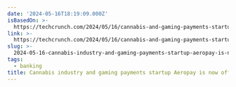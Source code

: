 ```yaml
---
date: '2024-05-16T18:19:09.000Z'
isBasedOn: >-
  https://techcrunch.com/2024/05/16/cannabis-and-gaming-payments-startup-aeropay-is-now-offering-an-alternative-to-mastercard-and-visa/
link: >-
  https://techcrunch.com/2024/05/16/cannabis-and-gaming-payments-startup-aeropay-is-now-offering-an-alternative-to-mastercard-and-visa/
slug: >-
  2024-05-16-cannabis-industry-and-gaming-payments-startup-aeropay-is-now-offering-an-al
tags:
  - banking
title: Cannabis industry and gaming payments startup Aeropay is now offering an al
---
```

 
